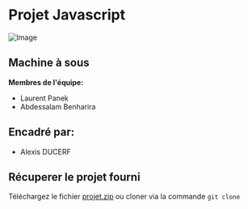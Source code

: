 # Projet Javascript

![Image](Image/--.png)

## Machine à sous

**Membres de l'équipe:**
- Laurent Panek
- Abdessalam Benharira

## Encadré par:
- Alexis DUCERF
## Récuperer le projet fourni

Téléchargez le fichier [projet.zip](https://github.com/) ou cloner via la commande `git clone` 

